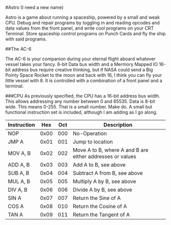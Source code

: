 #Astro (I need a new name)

Astro is a game about running a spaceship, powered by a small and weak CPU. Debug and repair programs by toggling in and reading opcodes and data values from the front panel, and write cool
programs on your CRT Terminal. Store spaceship control programs on Punch Cards and fly the ship with said programs. 

##The AC-6

The AC-6 is your companion during your eternal flight aboard whatever vessel takes your fancy. 8-bit Data bus width and a Mermory Mapped IO 16-bit address bus require creative thinking, but
if NASA could send a Big Pointy Space Rocket to the moon and back with 16, I think you can fly your little vessel with 8. It is controlled with a combination of a front panel and a terminal.

###CPU
As previously specified, the CPU has a 16-bit address bus width. This allows addressing any number between 0 and 65535. Data is 8-bit wide. This means 0-255. That is a small number. Make do.
A small but functional instruction set is included, although I am adding as I go along.

|Instruction|Hex |Oct|Description     |
|-----------|----|---|----------------|
|NOP	    |0x00|000|No-Operation|
|JMP A      |0x01|001|Jump to location| 
|MOV A, B   |0x02|002|Move A to B, where A and B are either addresses or values|
|ADD A, B   |0x03|003|Add A to B, see above|
|SUB A, B   |0x04|004|Subtract A from B, see above|
|MUL A, B   |0x05|005|Multiply A by B, see above|
|DIV A, B   |0x06|006|Divide A by B, see above|
|SIN A      |0x07|007|Return the Sine of A|
|COS A      |0x08|010|Return the Cosine of A|
|TAN A      |0x09|011|Return the Tangent of A|

